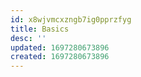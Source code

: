 ```yaml
---
id: x8wjvmcxzngb7ig0pprzfyg
title: Basics
desc: ''
updated: 1697280673896
created: 1697280673896
---
```

